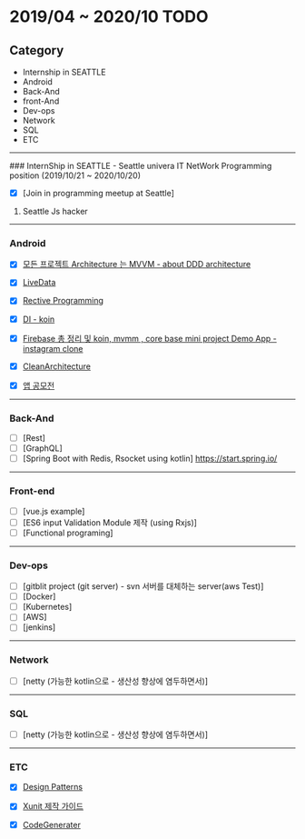 # 2019/04 ~ 2020/10 TODO
## Category 

* Internship in SEATTLE
* Android
* Back-And
* front-And
* Dev-ops
* Network
* SQL
* ETC

<hr/>
### InternShip in SEATTLE - Seattle univera IT NetWork Programming position  (2019/10/21 ~ 2020/10/20)

- [x] [Join in programming meetup at Seattle]
1. Seattle Js hacker

<hr/>

### Android
- [x] [모든 프로젝트 Architecture 는 MVVM - about DDD architecture](https://github.com/chl8263/TDD-MVVM)

- [x] [LiveData](https://github.com/chl8263/MVVM_LiveData)

- [x] [Rective Programming](https://github.com/chl8263/GyunStagram)

- [x] [DI - koin](https://github.com/chl8263/MVVM_LiveData)

- [x] [Firebase 총 정리 및 koin, mvmm , core base mini project Demo App - instagram clone](https://github.com/chl8263/GyunStagram)

- [x] [CleanArchitecture](https://github.com/chl8263/Android_CleanArchitecture)

- [x] [앱 공모전](https://github.com/chl8263/WithPet)

<hr/>

### Back-And
- [ ] [Rest]
- [ ] [GraphQL]
- [ ] [Spring Boot with Redis, Rsocket using kotlin] 
https://start.spring.io/
<hr/>

### Front-end
- [ ] [vue.js example]
- [ ] [ES6 input Validation Module 제작  (using Rxjs)]
- [ ] [Functional programing]
<hr/>

### Dev-ops
- [ ] [gitblit project (git server) - svn 서버를 대체하는 server(aws Test)]
- [ ] [Docker]
- [ ] [Kubernetes]
- [ ] [AWS]
- [ ] [jenkins]

<hr/>

### Network
- [ ] [netty (가능한 kotlin으로 - 생산성 향상에 염두하면서)]

<hr/>

### SQL
- [ ] [netty (가능한 kotlin으로 - 생산성 향상에 염두하면서)]

<hr/>


### ETC

- [x] [Design Patterns](https://github.com/chl8263/DesignPatterns)

- [x] [Xunit 제작 가이드](https://github.com/chl8263/Xunit)

- [x] [CodeGenerater](https://github.com/chl8263/CodeGenerater)
